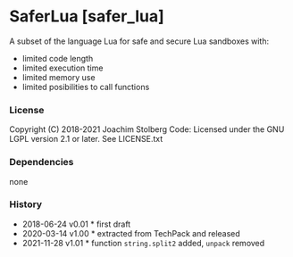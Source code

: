 SaferLua [safer_lua]
====================

A subset of the language Lua for safe and secure Lua sandboxes with:
 - limited code length
 - limited execution time
 - limited memory use
 - limited posibilities to call functions

### License
Copyright (C) 2018-2021 Joachim Stolberg
Code: Licensed under the GNU LGPL version 2.1 or later. See LICENSE.txt  


### Dependencies 
none

### History
- 2018-06-24  v0.01  * first draft
- 2020-03-14  v1.00  * extracted from TechPack and released
- 2021-11-28  v1.01  * function `string.split2` added, `unpack` removed
